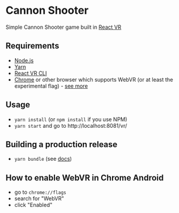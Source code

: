 # Cannon Shooter
Simple Cannon Shooter game built in [React VR][reactvr]

## Requirements
- [Node.js][node.js]
- [Yarn][yarn]
- [React VR CLI][reactvr-cli]
- [Chrome][chrome] or other browser which supports WebVR (or at least the experimental flag) - [see more][browser-reference]

## Usage
- `yarn install` (or `npm install` if you use NPM)
- `yarn start` and go to http://localhost:8081/vr/

## Building a production release
- `yarn bundle` (see [docs](https://facebook.github.io/react-vr/docs/publishing.html))

## How to enable WebVR in Chrome Android
- go to `chrome://flags`
- search for "WebVR"
- click "Enabled"

[reactvr-cli]: https://facebook.github.io/react-vr/docs/getting-started.html#content
[reactvr]: https://facebook.github.io/react-vr/
[webvr]: https://developer.mozilla.org/en-US/docs/Web/API/WebVR_API
[node.js]: https://nodejs.org/en/
[yarn]: https://yarnpkg.com/en/
[chrome]: https://www.google.com/chrome/
[browser-reference]: https://webvr.info/developers/